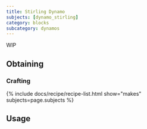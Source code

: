 ```yaml
---
title: Stirling Dynamo
subjects: [dynamo_stirling]
category: blocks
subcategory: dynamos
---
```


WIP

Obtaining
---------

### Crafting
{% include docs/recipe/recipe-list.html show="makes" subjects=page.subjects %}

Usage
-----
